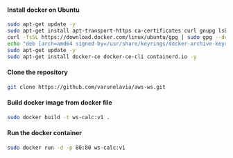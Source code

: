 #### Install docker on Ubuntu

```sh
sudo apt-get update -y
sudo apt-get install apt-transport-https ca-certificates curl gnupg lsb-release -y
curl -fsSL https://download.docker.com/linux/ubuntu/gpg | sudo gpg --dearmor -o /usr/share/keyrings/docker-archive-keyring.gpg
echo "deb [arch=amd64 signed-by=/usr/share/keyrings/docker-archive-keyring.gpg] https://download.docker.com/linux/ubuntu $(lsb_release -cs) stable" | sudo tee /etc/apt/sources.list.d/docker.list > /dev/null
sudo apt-get update -y
sudo apt-get install docker-ce docker-ce-cli containerd.io -y
```

#### Clone the repository
```sh
git clone https://github.com/varunelavia/aws-ws.git
```

#### Build docker image from docker file
```sh
sudo docker build -t ws-calc:v1 .
```

#### Run the docker container 
```sh
sudo docker run -d -p 80:80 ws-calc:v1
```